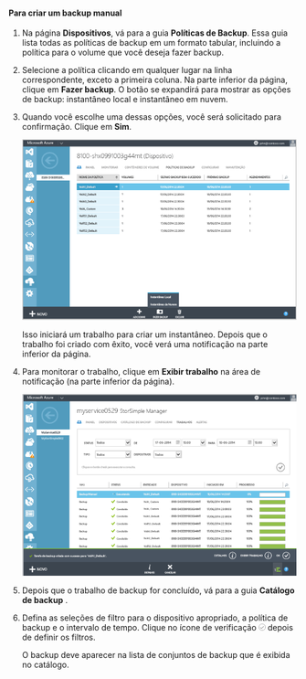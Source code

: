 
<!--author=SharS last changed: 9/15/15-->


#### <a name="to-create-a-manual-backup"></a>Para criar um backup manual
1. Na página **Dispositivos**, vá para a guia **Políticas de Backup**. Essa guia lista todas as políticas de backup em um formato tabular, incluindo a política para o volume que você deseja fazer backup.
2. Selecione a política clicando em qualquer lugar na linha correspondente, exceto a primeira coluna. Na parte inferior da página, clique em **Fazer backup**. O botão se expandirá para mostrar as opções de backup: instantâneo local e instantâneo em nuvem. 
3. Quando você escolhe uma dessas opções, você será solicitado para confirmação. Clique em **Sim**. 
   
    ![Criar o backup manual](./media/storsimple-create-manual-backup/HCS_CreateManualBackup1-include.png)
   
    Isso iniciará um trabalho para criar um instantâneo. Depois que o trabalho foi criado com êxito, você verá uma notificação na parte inferior da página.
4. Para monitorar o trabalho, clique em **Exibir trabalho** na área de notificação (na parte inferior da página). 
   
    ![Monitorar o backup manual](./media/storsimple-create-manual-backup/HCS_CreateManualBackup2-include.png)
5. Depois que o trabalho de backup for concluído, vá para a guia **Catálogo de backup** .
6. Defina as seleções de filtro para o dispositivo apropriado, a política de backup e o intervalo de tempo. Clique no ícone de verificação  ![ícone de verificação](./media/storsimple-create-manual-backup/HCS_CheckIcon-include.png)  depois de definir os filtros.
   
   O backup deve aparecer na lista de conjuntos de backup que é exibida no catálogo.



<!--HONumber=Nov16_HO2-->


